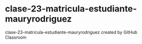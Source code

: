 # clase-23-matricula-estudiante-mauryrodriguez
clase-23-matricula-estudiante-mauryrodriguez created by GitHub Classroom
